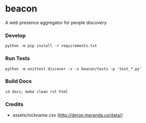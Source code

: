 # beacon
A web presence aggregator for people discovery

### Develop
`python -m pip install -r requirements.txt`

### Run Tests
`python -m unittest discover -v -s beacon/tests -p 'test_*.py'`

### Build Docs
`cd docs; make clean rst html`

### Credits
* assets/nickname.csv (http://deron.meranda.us/data/)
